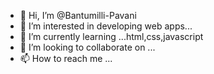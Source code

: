 - 👋 Hi, I’m @Bantumilli-Pavani
- 👀 I’m interested in developing web apps...
- 🌱 I’m currently learning ...html,css,javascript
- 💞️ I’m looking to collaborate on ...
- 📫 How to reach me ...

<!---
Bantumilli-Pavani/Bantumilli-Pavani is a ✨ special ✨ repository because its `README.md` (this file) appears on your GitHub profile.
You can click the Preview link to take a look at your changes.
--->
